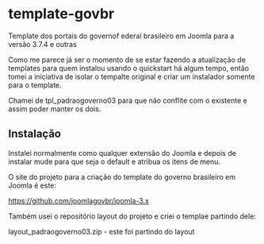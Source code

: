 # template-govbr
Template dos portais do governof ederal brasileiro em Joomla para a versão 3.7.4 e outras

Como me parece já ser o momento de se estar fazendo a atualização de templates para quem instalou usando o quickstart há algum tempo, então tomei a iniciativa de isolar o tempalte original e criar um instalador somente para o template.

Chamei de tpl_padraogoverno03 para que não conflite com o existente e assim poder manter os dois.

## Instalação
Instalei normalmente como qualquer extensão do Joomla e depois de instalar mude para que seja o default e atribua os itens de menu.


O site do projeto para a criação do template do governo brasileiro em Joomla é este:

https://github.com/joomlagovbr/joomla-3.x

Também usei o repositório layout do projeto e criei o templae partindo dele:

 layout_padraogoverno03.zip - este foi partindo do layout
  
